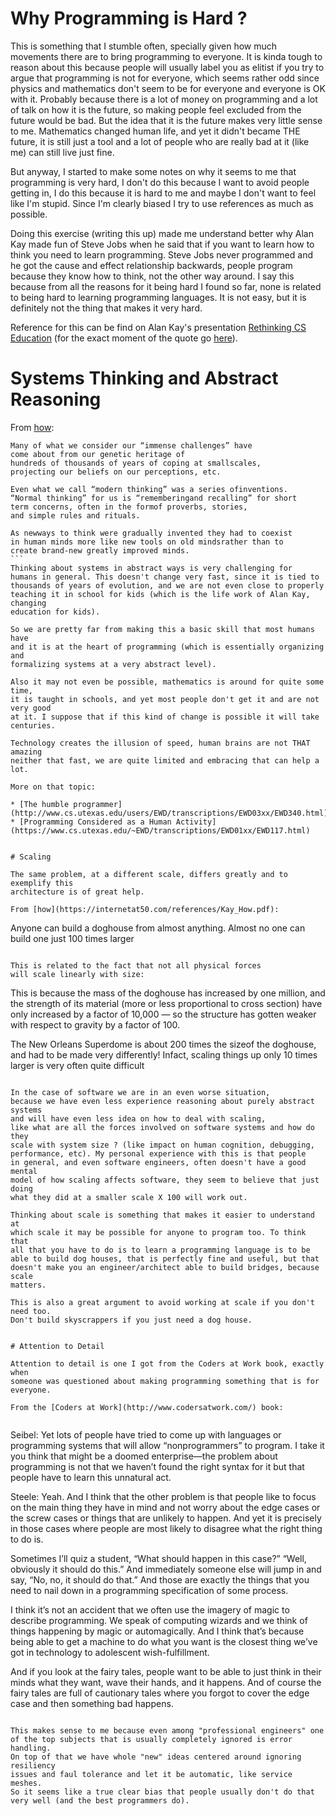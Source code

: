 # Why Programming is Hard ?

This is something that I stumble often, specially given how much movements
there are to bring programming to everyone. It is kinda tough to reason
about this because people will usually label you as elitist if
you try to argue that programming is not for everyone, which seems
rather odd since physics and mathematics don't seem to be for everyone
and everyone is OK with it. Probably because there is a lot of money
on programming and a lot of talk on how it is the future, so making
people feel excluded from the future would be bad. But the idea that
it is the future makes very little sense to me. Mathematics changed
human life, and yet it didn't became THE future, it is still just
a tool and a lot of people who are really bad at it (like me) can
still live just fine.

But anyway, I started to make some notes on why it seems to me that
programming is very hard, I don't do this because I want to avoid people
getting in, I do this because it is hard to me and maybe I don't want to
feel like I'm stupid. Since I'm clearly biased I try to use references
as much as possible.

Doing this exercise (writing this up) made me understand better
why Alan Kay made fun of Steve Jobs when he said that if you want
to learn how to think you need to learn programming. Steve Jobs never
programmed and he got the cause and effect relationship backwards,
people program because they know how to think, not the other
way around. I say this because from all the reasons for it being
hard I found so far, none is related to being hard to learning
programming languages. It is not easy, but it is definitely not
the thing that makes it very hard.

Reference for this can be find on Alan Kay's presentation
[Rethinking CS Education](https://www.youtube.com/watch?v=N9c7_8Gp7gI)
(for the exact moment of the quote go [here](https://youtu.be/N9c7_8Gp7gI?t=2694)).


# Systems Thinking and Abstract Reasoning

From [how](https://internetat50.com/references/Kay_How.pdf):

```
Many of what we consider our “immense challenges” have
come about from our genetic heritage of
hundreds of thousands of years of coping at smallscales,
projecting our beliefs on our perceptions, etc.

Even what we call “modern thinking” was a series ofinventions.
“Normal thinking” for us is “rememberingand recalling” for short
term concerns, often in the formof proverbs, stories,
and simple rules and rituals.

As newways to think were gradually invented they had to coexist
in human minds more like new tools on old mindsrather than to
create brand-new greatly improved minds.  
``` 
Thinking about systems in abstract ways is very challenging for
humans in general. This doesn't change very fast, since it is tied to
thousands of years of evolution, and we are not even close to properly
teaching it in school for kids (which is the life work of Alan Kay, changing
education for kids).

So we are pretty far from making this a basic skill that most humans have
and it is at the heart of programming (which is essentially organizing and
formalizing systems at a very abstract level).

Also it may not even be possible, mathematics is around for quite some time,
it is taught in schools, and yet most people don't get it and are not very good
at it. I suppose that if this kind of change is possible it will take centuries.

Technology creates the illusion of speed, human brains are not THAT amazing
neither that fast, we are quite limited and embracing that can help a lot.

More on that topic:

* [The humble programmer](http://www.cs.utexas.edu/users/EWD/transcriptions/EWD03xx/EWD340.html)
* [Programming Considered as a Human Activity](https://www.cs.utexas.edu/~EWD/transcriptions/EWD01xx/EWD117.html)


# Scaling

The same problem, at a different scale, differs greatly and to exemplify this
architecture is of great help.

From [how](https://internetat50.com/references/Kay_How.pdf):

```
Anyone can build a doghouse from almost anything.
Almost no one can build one just 100 times larger 
```

This is related to the fact that not all physical forces
will scale linearly with size:

```
This is because the mass of the doghouse has increased
by one million, and the strength of its material
(more or less proportional to cross section) have only
increased by a factor of 10,000 — so the structure has
gotten weaker with respect to gravity by a factor of 100.

The New Orleans Superdome is about 200 times the sizeof the doghouse,
and had to be made very differently!
Infact, scaling things up only 10 times larger is very often quite difficult  
```

In the case of software we are in an even worse situation,
because we have even less experience reasoning about purely abstract systems
and will have even less idea on how to deal with scaling,
like what are all the forces involved on software systems and how do they
scale with system size ? (like impact on human cognition, debugging,
performance, etc). My personal experience with this is that people
in general, and even software engineers, often doesn't have a good mental
model of how scaling affects software, they seem to believe that just doing
what they did at a smaller scale X 100 will work out.

Thinking about scale is something that makes it easier to understand at
which scale it may be possible for anyone to program too. To think that
all that you have to do is to learn a programming language is to be
able to build dog houses, that is perfectly fine and useful, but that
doesn't make you an engineer/architect able to build bridges, because scale
matters.

This is also a great argument to avoid working at scale if you don't need too.
Don't build skyscrappers if you just need a dog house.


# Attention to Detail

Attention to detail is one I got from the Coders at Work book, exactly when
someone was questioned about making programming something that is for everyone.

From the [Coders at Work](http://www.codersatwork.com/) book:


```
Seibel: Yet lots of people have tried to come up with languages or
programming systems that will allow “nonprogrammers” to program. I take
it you think that might be a doomed enterprise—the problem about
programming is not that we haven’t found the right syntax for it but that
people have to learn this unnatural act.

Steele: Yeah. And I think that the other problem is that people like to
focus on the main thing they have in mind and not worry about the edge
cases or the screw cases or things that are unlikely to happen. And yet it is
precisely in those cases where people are most likely to disagree what the
right thing to do is.

Sometimes I’ll quiz a student, “What should happen in this case?” “Well,
obviously it should do this.” And immediately someone else will jump in and
say, “No, no, it should do that.” And those are exactly the things that you
need to nail down in a programming specification of some process.

I think it’s not an accident that we often use the imagery of magic to
describe programming. We speak of computing wizards and we think of
things happening by magic or automagically. And I think that’s because being
able to get a machine to do what you want is the closest thing we’ve got in
technology to adolescent wish-fulfillment.

And if you look at the fairy tales, people want to be able to just think in
their minds what they want, wave their hands, and it happens. And of
course the fairy tales are full of cautionary tales where you forgot to cover
the edge case and then something bad happens.
```

This makes sense to me because even among "professional engineers" one 
of the top subjects that is usually completely ignored is error handling.
On top of that we have whole "new" ideas centered around ignoring resiliency
issues and faul tolerance and let it be automatic, like service meshes.
So it seems like a true clear bias that people usually don't do that
very well (and the best programmers do).
